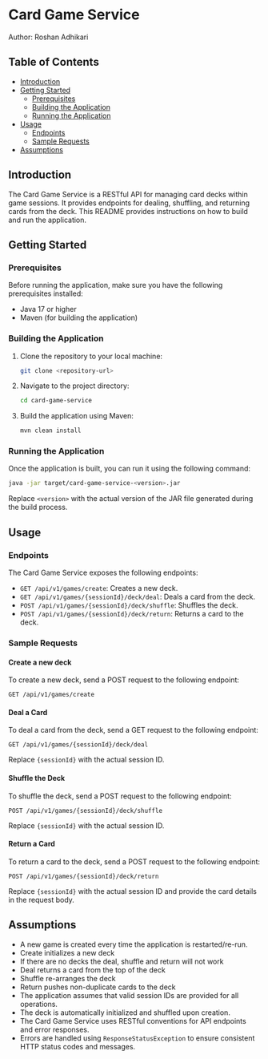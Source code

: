 
# Card Game Service

Author: Roshan Adhikari

## Table of Contents
- [Introduction](#introduction)
- [Getting Started](#getting-started)
  - [Prerequisites](#prerequisites)
  - [Building the Application](#building-the-application)
  - [Running the Application](#running-the-application)
- [Usage](#usage)
  - [Endpoints](#endpoints)
  - [Sample Requests](#sample-requests)
- [Assumptions](#assumptions)


## Introduction

The Card Game Service is a RESTful API for managing card decks within game sessions. It provides endpoints for dealing, shuffling, and returning cards from the deck. This README provides instructions on how to build and run the application.

## Getting Started

### Prerequisites

Before running the application, make sure you have the following prerequisites installed:

- Java 17 or higher
- Maven (for building the application)

### Building the Application

1. Clone the repository to your local machine:

   ```bash
   git clone <repository-url>
   ```

2. Navigate to the project directory:

   ```bash
   cd card-game-service
   ```

3. Build the application using Maven:

   ```bash
   mvn clean install
   ```

### Running the Application

Once the application is built, you can run it using the following command:

```bash
java -jar target/card-game-service-<version>.jar
```

Replace `<version>` with the actual version of the JAR file generated during the build process.

## Usage

### Endpoints

The Card Game Service exposes the following endpoints:

- `GET /api/v1/games/create`: Creates a new deck.
- `GET /api/v1/games/{sessionId}/deck/deal`: Deals a card from the deck.
- `POST /api/v1/games/{sessionId}/deck/shuffle`: Shuffles the deck.
- `POST /api/v1/games/{sessionId}/deck/return`: Returns a card to the deck.

### Sample Requests

#### Create a new deck

To create a new deck, send a POST request to the following endpoint:

```
GET /api/v1/games/create
```

#### Deal a Card

To deal a card from the deck, send a GET request to the following endpoint:

```
GET /api/v1/games/{sessionId}/deck/deal
```

Replace `{sessionId}` with the actual session ID.

#### Shuffle the Deck

To shuffle the deck, send a POST request to the following endpoint:

```
POST /api/v1/games/{sessionId}/deck/shuffle
```

Replace `{sessionId}` with the actual session ID.

#### Return a Card

To return a card to the deck, send a POST request to the following endpoint:

```
POST /api/v1/games/{sessionId}/deck/return
```

Replace `{sessionId}` with the actual session ID and provide the card details in the request body.

## Assumptions

- A new game is created every time the application is restarted/re-run.
- Create initializes a new deck
- If there are no decks the deal, shuffle and return will not work
- Deal returns a card from the top of the deck
- Shuffle re-arranges the deck 
- Return pushes non-duplicate cards to the deck
- The application assumes that valid session IDs are provided for all operations.
- The deck is automatically initialized and shuffled upon creation.
- The Card Game Service uses RESTful conventions for API endpoints and error responses.
- Errors are handled using `ResponseStatusException` to ensure consistent HTTP status codes and messages.

